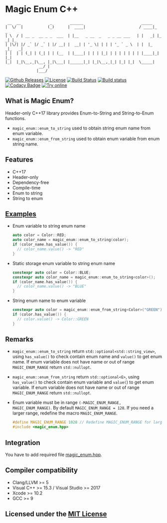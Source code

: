 # Magic Enum C++

```text
 __  __             _        ______                          _____
|  \/  |           (_)      |  ____|                        / ____|_     _
| \  / | __ _  __ _ _  ___  | |__   _ __  _   _ _ __ ___   | |   _| |_ _| |_
| |\/| |/ _` |/ _` | |/ __| |  __| | '_ \| | | | '_ ` _ \  | |  |_   _|_   _|
| |  | | (_| | (_| | | (__  | |____| | | | |_| | | | | | | | |____|_|   |_|
|_|  |_|\__,_|\__, |_|\___| |______|_| |_|\__,_|_| |_| |_|  \_____|
               __/ |
              |___/
```

[![Github Releases](https://img.shields.io/github/release/Neargye/magic_enum.svg)](https://github.com/Neargye/magic_enum/releases)
[![License](https://img.shields.io/github/license/Neargye/magic_enum.svg)](LICENSE)
[![Build Status](https://travis-ci.org/Neargye/magic_enum.svg?branch=master)](https://travis-ci.org/Neargye/magic_enum)
[![Build status](https://ci.appveyor.com/api/projects/status/0rpr966p9ssrvwu3/branch/master?svg=true)](https://ci.appveyor.com/project/Neargye/magic-enum-hf8vk/branch/master)
[![Codacy Badge](https://api.codacy.com/project/badge/Grade/64d04f150af14c3e8bd1090057b68538)](https://www.codacy.com/app/Neargye/magic_enum?utm_source=github.com&amp;utm_medium=referral&amp;utm_content=Neargye/magic_enum&amp;utm_campaign=Badge_Grade)
[![Try online](https://img.shields.io/badge/try-online-blue.svg)](https://wandbox.org/permlink/gkjJ86ur57I3KOO6)

## What is Magic Enum?

Header-only C++17 library provides Enum-to-String and String-to-Enum functions.
* `magic_enum::enum_to_string` used to obtain string enum name from enum variable.
* `magic_enum::enum_from_string` used to obtain enum variable from enum string name.

## Features

* C++17
* Header-only
* Dependency-free
* Compile-time
* Enum to string
* String to enum

## [Examples](example/example.cpp)

* Enum variable to string enum name
  ```cpp
  auto color = Color::RED;
  auto color_name = magic_enum::enum_to_string(color);
  if (color_name.has_value()) {
    // color_name.value() -> "RED"
  }
  ```

* Static storage enum variable to string enum name
  ```cpp
  constexpr auto color = Color::BLUE;
  constexpr auto color_name = magic_enum::enum_to_string<color>();
  if (color_name.has_value()) {
    // color_name.value() -> "BLUE"
  }
  ```

* String enum name to enum variable
  ```cpp
  constexpr auto color = magic_enum::enum_from_string<Color>("GREEN");
  if (color.has_value()) {
    // color.value() -> Color::GREEN
  }
  ```

## Remarks

* `magic_enum::enum_to_string` return `std::optional<std::string_view>`, using `has_value()` to check contain enum name and `value()` to get enum name. If enum variable does not have name or out of range `MAGIC_ENUM_RANGE` return `std::nullopt`.

* `magic_enum::enum_from_string` return `std::optional<E>`, using `has_value()` to check contain enum variable and `value(`) to get enum variable. If enum variable does not have name or out of range `MAGIC_ENUM_RANGE` return `std::nullopt`.

* Enum variable must be in range `(-MAGIC_ENUM_RANGE, MAGIC_ENUM_RANGE)`. By default `MAGIC_ENUM_RANGE = 128`. If you need a larger range, redefine the macro `MAGIC_ENUM_RANGE`.
  ```cpp
  #define MAGIC_ENUM_RANGE 1028 // Redefine MAGIC_ENUM_RANGE for larger range.
  #include <magic_enum.hpp>
  ```

## Integration

You have to add required file [magic_enum.hpp](include/magic_enum.hpp).

## Compiler compatibility

* Clang/LLVM >= 5
* Visual C++ >= 15.3 / Visual Studio >= 2017
* Xcode >= 10.2
* GCC >= 9

## Licensed under the [MIT License](LICENSE)
